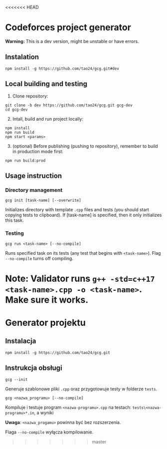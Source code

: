<<<<<<< HEAD
# Codeforces project generator

**Warning:** This is a dev version, might be unstable or have errors.

## Instalation

```
npm install -g https://github.com/tao24/gcg.git#dev
```

## Local building and testing

1. Clone repository:

```
git clone -b dev https://github.com/tao24/gcg.git gcg-dev
cd gcg-dev
```

2. Intall, build and run project locally:

```
npm install
npm run build
npm start <params>
```

3. (optional) Before publishing (pushing to repository), remember to build in production mode first:

```
npm run build:prod
```



## Usage instruction

### Directory management
```
gcg init [task-name] [--overwrite]
```

Initializes directory with template ```.cpp``` files and tests (you should start copying tests to clipboard). If [task-name] is specified, then it only initializes this task.

### Testing

```
gcg run <task-name> [--no-compile]
```

Runs specified task on its tests (any test that begins with ```<task-name>```). Flag ```--no-compile``` turns off compiling.

**Note**: Validator runs ```g++ -std=c++17 <task-name>.cpp -o <task-name>```. Make sure it works.
=======
# Generator projektu

## Instalacja

```
npm install -g https://github.com/tao24/gcg.git
```

## Instrukcja obsługi
```
gcg --init
```
Generuje szablonowe pliki ```.cpp``` oraz przygotowuje testy w folderze ```tests```.

```
gcg <nazwa_programu> [--no-compile]
```

Kompiluje i testuje program ```<nazwa-programu>.cpp``` na testach: ```tests\<nazwa-programu>*.in```, a wyniki


**Uwaga**: ```<nazwa_progamu>``` powinna być bez rozszerzenia.

Flaga ```--no-compile``` wyłącza kompilowanie.
>>>>>>> master
